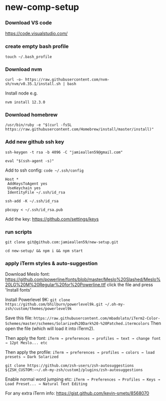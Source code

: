 new-comp-setup
==============

### Download VS code
https://code.visualstudio.com/

### create empty bash profile
`touch ~/.bash_profile`

### Download nvm
`curl -o- https://raw.githubusercontent.com/nvm-sh/nvm/v0.35.1/install.sh | bash`

Install node e.g.

`nvm install 12.3.0`

### Download homebrew
`/usr/bin/ruby -e "$(curl -fsSL https://raw.githubusercontent.com/Homebrew/install/master/install)"`

### Add new github ssh key
`ssh-keygen -t rsa -b 4096 -C "jamieallen59@gmail.com"`

`eval "$(ssh-agent -s)"`

Add to ssh config:
`code ~/.ssh/config`

```
Host *
 AddKeysToAgent yes
 UseKeychain yes
 IdentityFile ~/.ssh/id_rsa
 ```
`ssh-add -K ~/.ssh/id_rsa`

`pbcopy < ~/.ssh/id_rsa.pub`

Add the key: https://github.com/settings/keys

### run scripts
`git clone git@github.com:jamieallen59/new-setup.git`

`cd new-setup/ && npm i && npm start`

### apply iTerm styles & auto-suggestion
Download Meslo font: https://github.com/powerline/fonts/blob/master/Meslo%20Slashed/Meslo%20LG%20M%20Regular%20for%20Powerline.ttf
click the file and press 'Install fonts'

Install Powerlevel 9K: 
`git clone https://github.com/bhilburn/powerlevel9k.git ~/.oh-my-zsh/custom/themes/powerlevel9k`

Save this file: 
`https://raw.githubusercontent.com/mbadolato/iTerm2-Color-Schemes/master/schemes/Solarized%20Dark%20-%20Patched.itermcolors`
Then open the file (which will load it into iTerm2).

Then apply the font:
`iTerm → preferences → profiles → text → change font → 12pt Meslo... etc`

Then apply the profile:
`iTerm → preferences → profiles → colors → load presets → Dark Solarized`

`git clone https://github.com/zsh-users/zsh-autosuggestions ${ZSH_CUSTOM:-~/.oh-my-zsh/custom}/plugins/zsh-autosuggestions
`

Enable normal word jumping etc:
`iTerm → Preferences → Profiles → Keys → Load Preset... → Natural Text Editing`

For any extra iTerm info: https://gist.github.com/kevin-smets/8568070
